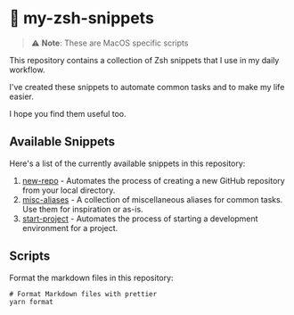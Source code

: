 # 📝 my-zsh-snippets

> ⚠️ **Note**: These are MacOS specific scripts

This repository contains a collection of Zsh snippets that I use in my daily workflow.

I've created these snippets to automate common tasks and to make my life easier.

I hope you find them useful too.

## Available Snippets

Here's a list of the currently available snippets in this repository:

1. [new-repo](docs/new-repo.md)  - Automates the process of creating a new GitHub repository from your local directory.
2. [misc-aliases](snippets/misc-aliases.sh) - A collection of miscellaneous aliases for common tasks. Use them for
   inspiration or as-is.
3. [start-project](docs/start-project.md) - Automates the process of starting a development environment for a project.



## Scripts

Format the markdown files in this repository:

```shell
# Format Markdown files with prettier
yarn format
```